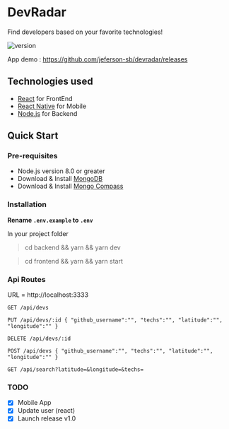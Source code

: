 # DevRadar
Find developers based on your favorite technologies!

![version](https://img.shields.io/badge/version-1.0.0-green)

App demo : https://github.com/jeferson-sb/devradar/releases

## Technologies used
- [React](https://reactjs.org/) for FrontEnd
- [React Native](https://reactnative.dev/) for Mobile
- [Node.js](https://nodejs.org/) for Backend

## Quick Start

### Pre-requisites

- Node.js version 8.0 or greater
- Download & Install [MongoDB](https://www.mongodb.com/download-center)
- Download & Install [Mongo Compass](https://www.mongodb.com/products/compass)

### Installation

**Rename `.env.example` to `.env`**

In your project folder

> cd backend && yarn && yarn dev

> cd frontend && yarn && yarn start

### Api Routes

URL = http://localhost:3333

`GET /api/devs`

`PUT /api/devs/:id { "github_username":"", "techs":"", "latitude":"", "longitude":"" }`

`DELETE /api/devs/:id`

`POST /api/devs { "github_username":"", "techs":"", "latitude":"", "longitude":"" }`

`GET /api/search?latitude=&longitude=&techs=`

### TODO

- [x] Mobile App
- [x] Update user (react)
- [x] Launch release v1.0
